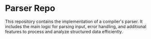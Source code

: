 # Parser Repo

This repository contains the implementation of a compiler's parser. It includes the main logic for parsing input, error handling, and additional features to process and analyze structured data efficiently.